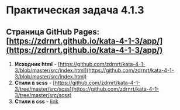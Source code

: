 # Практическая задача 4.1.3
## Страница GitHub Pages: [https://zdrnrt.github.io/kata-4-1-3/app/](https://zdrnrt.github.io/kata-4-1-3/app/)
1. **Исходник html** - [https://github.com/zdrnrt/kata-4-1-3/blob/master/src/index.html](https://github.com/zdrnrt/kata-4-1-3/blob/master/src/index.html)
1. **Стили в scss** - [https://github.com/zdrnrt/kata-4-1-3/tree/master/src/scss](https://github.com/zdrnrt/kata-4-1-3/tree/master/src/scss)
1. **Стили в css** - [link](https://github.com/zdrnrt/kata-4-1-3/blob/master/app/css/main.css)
